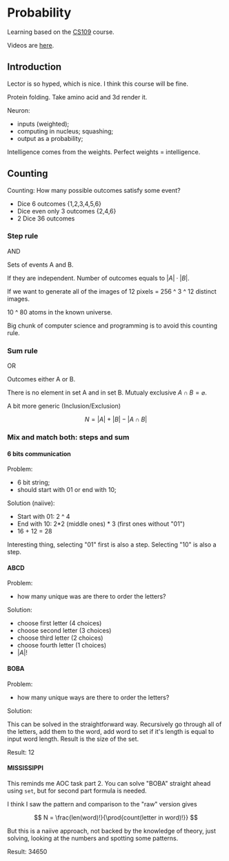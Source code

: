 # Probability

Learning based on the [CS109][cs109] course.

Videos are [here][videos].

## Introduction

Lector is so hyped, which is nice. I think this course will be fine.

Protein folding. Take amino acid and 3d render it.

Neuron:

- inputs (weighted);
- computing in nucleus; squashing;
- output as a probability;

Intelligence comes from the weights. Perfect weights = intelligence.

## Counting

Counting: How many possible outcomes satisfy some event?

- Dice 6 outcomes {1,2,3,4,5,6}
- Dice even only 3 outcomes {2,4,6}
- 2 Dice 36 outcomes

### Step rule

AND

Sets of events A and B.

If they are independent. Number of outcomes equals to $|A| \cdot |B|$.

If we want to generate all of the images of 12 pixels = 256 ^ 3 ^ 12 distinct images.

10 ^ 80 atoms in the known universe.

Big chunk of computer science and programming is to avoid this counting rule.

### Sum rule

OR

Outcomes either A or B.

There is no element in set A and in set B. Mutualy exclusive $A \cap B = \varnothing$.

A bit more generic (Inclusion/Exclusion)

$$
N = |A| + |B| - |A \cap B|
$$

### Mix and match both: steps and sum

#### 6 bits communication

Problem:

- 6 bit string;
- should start with 01 or end with 10;

Solution (naiive):

- Start with 01: 2 ^ 4
- End with 10: 2\*2 (middle ones) \* 3 (first ones without "01")
- 16 + 12 = 28

Interesting thing, selecting "01" first is also a step. Selecting "10" is also a step.

#### ABCD

Problem:

- how many unique was are there to order the letters?

Solution:

- choose first letter (4 choices)
- choose second letter (3 choices)
- choose third letter (2 choices)
- choose fourth letter (1 choices)
- $|A|!$

#### BOBA

Problem:

- how many unique ways are there to order the letters?

Solution:

This can be solved in the straightforward way.
Recursively go through all of the letters, add them to the word, add word to set if it's length
is equal to input word length. Result is the size of the set.

Result: 12

#### MISSISSIPPI

This reminds me AOC task part 2. You can solve "BOBA" straight ahead using `set`,
but for second part formula is needed.

I think I saw the pattern and comparison to the "raw" version gives

$$
N = \frac{len(word)!}{\prod{count(letter in word)!}}
$$

But this is a naiive approach, not backed by the knowledge of theory,
just solving, looking at the numbers and spotting some patterns.

Result: 34650

[cs109]: https://web.stanford.edu/class/archive/cs/cs109/cs109.1234/
[videos]: https://www.youtube.com/watch?v=2MuDZIAzBMY&list=PLoROMvodv4rOpr_A7B9SriE_iZmkanvUg
